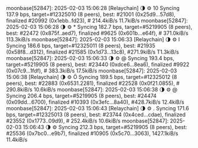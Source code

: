 <div id="termynal" data-termynal>
<span data-ty>moonbase[52847]: 2025-02-03 15:06:28 [Relaychain] 🌗 ⚙️ 10 Syncing 137.9 bps, target=#12325010 (8 peers), best: #21001 (0x25d9...57d8), finalized #20992 (0x1ebb..fd23), # 214.4kiB/s 11.7kiB/s</span>
<span data-ty>moonbase[52847]: 2025-02-03 15:06:28 🌗 ⚙️ * Syncing 182.7 bps, target=#5219905 (8 peers), best: #22472 (0x875f..aed7), finalized #9625 (0x601b...e64f), # 371.0kiB/s 113.3kiB/s</span>
<span data-ty>moonbase[52847]: 2025-02-03 15:06:33 [Relaychain] 🌗 ⚙️ I Syncing 186.6 bps, target=#12325011 (8 peers), best: #21935 (0x58f8...d312), finalized #21585 (0x1d73...13c8), #271.9kiB/s T1.3kiB/s</span>
<span data-ty>moonbase[52847]: 2025-02-03 15:06:33 🌗 ⚙️ @ Syncing 193.4 bps, target=#5219905 (8 peers), best: #23440 (0xdce6...8ea6), finalized #9922 (0x07c9...1fdf), # 383.3kiB/s 17.5kiB/s</span>
<span data-ty>moonbase[52847]: 2025-02-03 15:06:38 [Relaychain] 🌗 ⚙️ Ö Syncing 189.5 bps, target=#12325012 (8 peers), best: #22883 (0x6531.2281), finalized #22528 (0x0f21.0855), # 290.8kiB/s 10.6kiB/s</span>
<span data-ty>moonbase[52847]: 2025-02-03 15:06:38 🌗 ⚙️ @ Syncing 206.4 bps, target=#5219905 (8 peers), best: #24474 (0x09dd...6700), finalized #10393 (0x3efc...8a40), #428.7kiB/s 12.4kiB/s</span>
<span data-ty>moonbase[52847]: 2025-02-03 15:06:43 [Relaychain] 🌗 ⚙️ . Syncing 171.6 bps, target=#12325013 (8 peers), best: #23744 (0x4ced...cdae), finalized #23552 (0x1773..09d9), # 252.4kiB/s 10.6kiB/s</span>
<span data-ty>moonbase[52847]: 2025-02-03 15:06:43 🌗 ⚙️ Syncing 212.3 bps, target=#5219905 (8 peers), best: #25536 (0x7bc0...e9b7), finalized #10905 (0x5c70...3063), 1427.1kiB/s 11.4kiB/s</span>
</div>